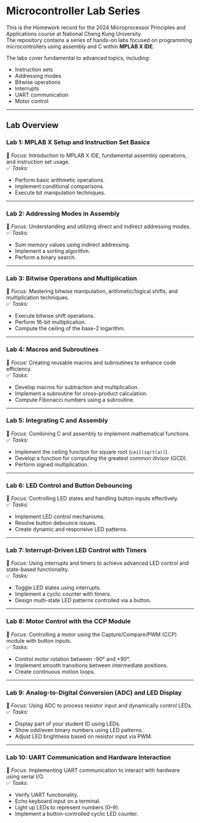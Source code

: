 # Microcontroller Lab Series  

This is the Homework record for the 2024 Microprocessor Principles and Applications course at National Cheng Kung University.  
The repository contains a series of hands-on labs focused on programming microcontrollers using assembly and C within **MPLAB X IDE**.  

The labs cover fundamental to advanced topics, including:  
- Instruction sets  
- Addressing modes  
- Bitwise operations  
- Interrupts  
- UART communication  
- Motor control  


---

## **Lab Overview**  

### **Lab 1: MPLAB X Setup and Instruction Set Basics**  
📌 *Focus:* Introduction to MPLAB X IDE, fundamental assembly operations, and instruction set usage.  
✅ *Tasks:*  
- Perform basic arithmetic operations.  
- Implement conditional comparisons.  
- Execute bit manipulation techniques.  

---

### **Lab 2: Addressing Modes in Assembly**  
📌 *Focus:* Understanding and utilizing direct and indirect addressing modes.  
✅ *Tasks:*  
- Sum memory values using indirect addressing.  
- Implement a sorting algorithm.  
- Perform a binary search.  

---

### **Lab 3: Bitwise Operations and Multiplication**  
📌 *Focus:* Mastering bitwise manipulation, arithmetic/logical shifts, and multiplication techniques.  
✅ *Tasks:*  
- Execute bitwise shift operations.  
- Perform 16-bit multiplication.  
- Compute the ceiling of the base-2 logarithm.  

---

### **Lab 4: Macros and Subroutines**  
📌 *Focus:* Creating reusable macros and subroutines to enhance code efficiency.  
✅ *Tasks:*  
- Develop macros for subtraction and multiplication.  
- Implement a subroutine for cross-product calculation.  
- Compute Fibonacci numbers using a subroutine.  

---

### **Lab 5: Integrating C and Assembly**  
📌 *Focus:* Combining C and assembly to implement mathematical functions.  
✅ *Tasks:*  
- Implement the ceiling function for square root (`ceil(sqrt(a))`).  
- Develop a function for computing the greatest common divisor (GCD).  
- Perform signed multiplication.  

---

### **Lab 6: LED Control and Button Debouncing**  
📌 *Focus:* Controlling LED states and handling button inputs effectively.  
✅ *Tasks:*  
- Implement LED control mechanisms.  
- Resolve button debounce issues.  
- Create dynamic and responsive LED patterns.  

---

### **Lab 7: Interrupt-Driven LED Control with Timers**  
📌 *Focus:* Using interrupts and timers to achieve advanced LED control and state-based functionality.  
✅ *Tasks:*  
- Toggle LED states using interrupts.  
- Implement a cyclic counter with timers.  
- Design multi-state LED patterns controlled via a button.  

---

### **Lab 8: Motor Control with the CCP Module**  
📌 *Focus:* Controlling a motor using the Capture/Compare/PWM (CCP) module with button inputs.  
✅ *Tasks:*  
- Control motor rotation between -90° and +90°.  
- Implement smooth transitions between intermediate positions.  
- Create continuous motion loops.  

---

### **Lab 9: Analog-to-Digital Conversion (ADC) and LED Display**  
📌 *Focus:* Using ADC to process resistor input and dynamically control LEDs.  
✅ *Tasks:*  
- Display part of your student ID using LEDs.  
- Show odd/even binary numbers using LED patterns.  
- Adjust LED brightness based on resistor input via PWM.  

---

### **Lab 10: UART Communication and Hardware Interaction**  
📌 *Focus:* Implementing UART communication to interact with hardware using serial I/O.  
✅ *Tasks:*  
- Verify UART functionality.  
- Echo keyboard input on a terminal.  
- Light up LEDs to represent numbers (0–9).  
- Implement a button-controlled cyclic LED counter.  

